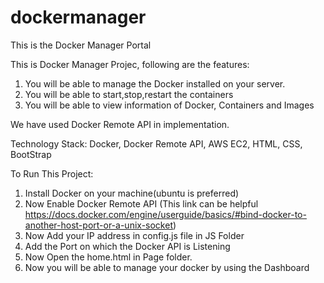 # dockermanager
This is the Docker Manager Portal

This is Docker Manager Projec, following are the features:

1. You will be able to manage the Docker installed on your server.
2. You will be able to start,stop,restart the containers 
3. You will be able to view information of Docker, Containers and Images


We have used Docker Remote API in implementation.


Technology Stack:
Docker, Docker Remote API, AWS EC2, HTML, CSS, BootStrap

To Run This Project:
1. Install Docker on your machine(ubuntu is preferred)
2. Now Enable Docker Remote API (This link can be helpful https://docs.docker.com/engine/userguide/basics/#bind-docker-to-another-host-port-or-a-unix-socket)
3. Now Add your IP address in config.js file in JS Folder
4. Add the Port on which the Docker API is Listening
5. Now Open the home.html in Page folder.
6. Now you will be able to manage your docker by using the Dashboard

